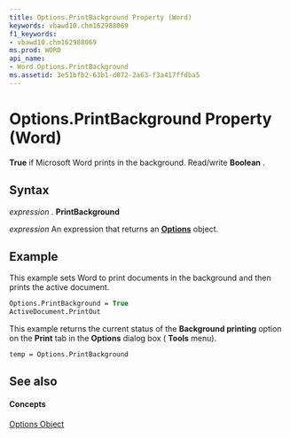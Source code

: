 ```yaml
---
title: Options.PrintBackground Property (Word)
keywords: vbawd10.chm162988069
f1_keywords:
- vbawd10.chm162988069
ms.prod: WORD
api_name:
- Word.Options.PrintBackground
ms.assetid: 3e51bfb2-63b1-d072-2a63-f3a417ffdba5
---
```



# Options.PrintBackground Property (Word)

 **True** if Microsoft Word prints in the background. Read/write **Boolean** .


## Syntax

 _expression_ . **PrintBackground**

 _expression_ An expression that returns an **[Options](options-object-word.md)** object.


## Example

This example sets Word to print documents in the background and then prints the active document.


```vb
Options.PrintBackground = True 
ActiveDocument.PrintOut
```

This example returns the current status of the  **Background printing** option on the **Print** tab in the **Options** dialog box ( **Tools** menu).




```
temp = Options.PrintBackground
```


## See also


#### Concepts


[Options Object](options-object-word.md)

